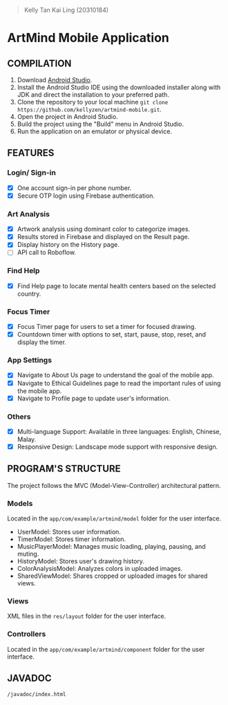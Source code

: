 >Kelly Tan Kai Ling (20310184)
# ArtMind Mobile Application
## COMPILATION
1. Download [Android Studio](https://developer.android.com/studio).
2. Install the Android Studio IDE using the downloaded installer along with JDK and direct the installation to your preferred path.
3. Clone the repository to your local machine
   ```git clone https://github.com/kellyzen/artmind-mobile.git```.
4. Open the project in Android Studio.
5. Build the project using the "Build" menu in Android Studio.
6. Run the application on an emulator or physical device.

## FEATURES
### Login/ Sign-in
- [x] One account sign-in per phone number.
- [x] Secure OTP login using Firebase authentication.

### Art Analysis
- [x] Artwork analysis using dominant color to categorize images.
- [x] Results stored in Firebase and displayed on the Result page.
- [x] Display history on the History page.
- [ ] API call to Roboflow.

### Find Help
- [x] Find Help page to locate mental health centers based on the selected country.

### Focus Timer
- [x] Focus Timer page for users to set a timer for focused drawing.
- [x] Countdown timer with options to set, start, pause, stop, reset, and display the timer.

### App Settings
- [x] Navigate to About Us page to understand the goal of the mobile app.
- [x] Navigate to Ethical Guidelines page to read the important rules of using the mobile app.
- [x] Navigate to Profile page to update user's information.

### Others
- [x] Multi-language Support: Available in three languages: English, Chinese, Malay.
- [x] Responsive Design: Landscape mode support with responsive design.

## PROGRAM'S STRUCTURE
The project follows the MVC (Model-View-Controller) architectural pattern.

### Models
Located in the ```app/com/example/artmind/model``` folder for the user interface.
- UserModel: Stores user information.
- TimerModel: Stores timer information.
- MusicPlayerModel: Manages music loading, playing, pausing, and muting.
- HistoryModel: Stores user's drawing history.
- ColorAnalysisModel: Analyzes colors in uploaded images.
- SharedViewModel: Shares cropped or uploaded images for shared views.

### Views
XML files in the ```res/layout``` folder for the user interface.

### Controllers
Located in the ```app/com/example/artmind/component``` folder for the user interface.

## JAVADOC
```/javadoc/index.html```